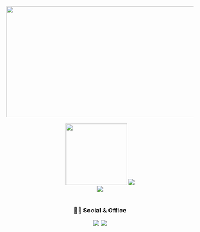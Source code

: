 <div align="center">
	<a href="https://www.solve-nyang.com"><img src="https://api.solve-nyang.com/compose/xmssnsk" width="600" height="300"/></a>
</div>
<br>
<div align=center>
	<img src="https://github-readme-stats.vercel.app/api?username=ryongseong&hide_title=false&hide_rank=true&show_icons=true&include_all_commits=true&count_private=true&disable_animations=false&theme=dark&locale=en&hide_border=false" height="165"/>
	<img src="https://github-readme-stats.vercel.app/api/top-langs/?username=ryongseong&layout=compact&theme=dark" />
</div>
<div align=center>
	<a href="https://solved.ac/xmssnsk"><img src="http://mazassumnida.wtf/api/v2/generate_badge?boj=xmssnsk&theme=dark"/></a>
</div>
<br>
<div align="center">
	<h3> 👨‍💻 Social & Office </h3>
	<div align="center">
		<a href="https://www.linkedin.com/in/seongryong-lim-962a0330a/"><img src="https://img.shields.io/badge/LinkedIn-0077B5?style=for-the-badge&logo=linkedin&logoColor=white" /></a>
	 	<a href="https://nebulous-visor-f4e.notion.site/Portfolio-6084da86f40248f2bfaf2cea0911b065"><img src="https://img.shields.io/badge/Notion-000000?style=for-the-badge&logo=notion&logoColor=white" /></a>
	</div>
</div>
